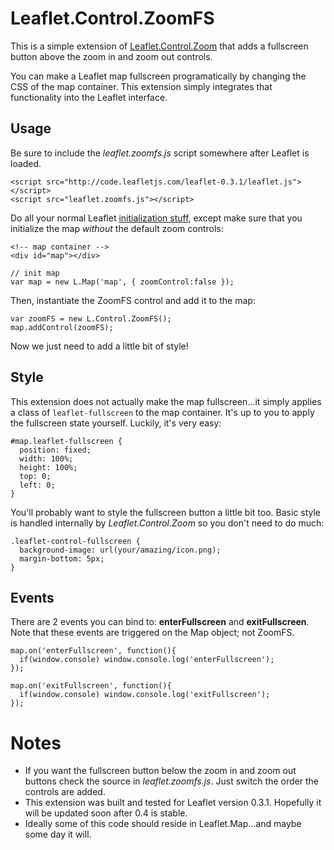 # Leaflet.Control.ZoomFS

This is a simple extension of [Leaflet.Control.Zoom](http://leaflet.cloudmade.com/reference.html#control-zoom) that adds a fullscreen button above the zoom in and zoom out controls. 

You can make a Leaflet map fullscreen programatically by changing the CSS of the map container. This extension simply integrates that functionality into the Leaflet interface.

## Usage

Be sure to include the *leaflet.zoomfs.js* script somewhere after Leaflet is loaded.

    <script src="http://code.leafletjs.com/leaflet-0.3.1/leaflet.js"></script>
    <script src="leaflet.zoomfs.js"></script>

Do all your normal Leaflet [initialization stuff](http://leaflet.cloudmade.com/examples/quick-start.html), except make sure that you initialize the map *without* the default zoom controls:

    <!-- map container -->
    <div id="map"></div>

    // init map
    var map = new L.Map('map', { zoomControl:false });

Then, instantiate the ZoomFS control and add it to the map:

    var zoomFS = new L.Control.ZoomFS(); 
    map.addControl(zoomFS);
    
Now we just need to add a little bit of style!

## Style

This extension does not actually make the map fullscreen...it simply applies a class of `leaflet-fullscreen` to the map container. It's up to you to apply the fullscreen state yourself. Luckily, it's very easy:

    #map.leaflet-fullscreen {
      position: fixed;
      width: 100%;
      height: 100%;
      top: 0;
      left: 0;
    }

You'll probably want to style the fullscreen button a little bit too. Basic style is handled internally by *Leaflet.Control.Zoom* so you don't need to do much:

    .leaflet-control-fullscreen {
      background-image: url(your/amazing/icon.png);
      margin-bottom: 5px;
    }

## Events

There are 2 events you can bind to: **enterFullscreen** and **exitFullscreen**. Note that these events are triggered on the Map object; not ZoomFS.

    map.on('enterFullscreen', function(){
      if(window.console) window.console.log('enterFullscreen');
    });

    map.on('exitFullscreen', function(){
      if(window.console) window.console.log('exitFullscreen');
    });

# Notes

- If you want the fullscreen button below the zoom in and zoom out buttons check the source in *leaflet.zoomfs.js*. Just switch the order the controls are added.
- This extension was built and tested for Leaflet version 0.3.1. Hopefully it will be updated soon after 0.4 is stable.
- Ideally some of this code should reside in Leaflet.Map...and maybe some day it will. 